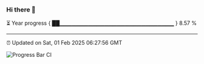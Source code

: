 ### Hi there 👋

⏳ Year progress { ██▁▁▁▁▁▁▁▁▁▁▁▁▁▁▁▁▁▁▁▁▁▁▁▁▁▁▁▁ } 8.57 %

---

⏰ Updated on Sat, 01 Feb 2025 06:27:56 GMT

![Progress Bar CI](https://github.com/ZhaoGui/ZhaoGui/workflows/Progress%20Bar%20CI/badge.svg)
